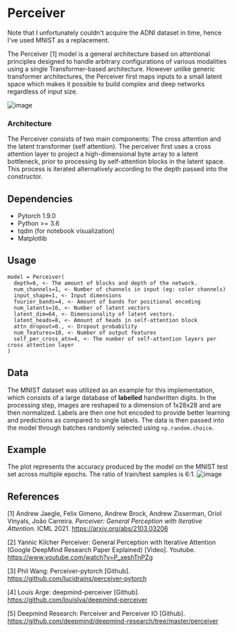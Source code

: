 # Perceiver

Note that I unfortunately couldn't acquire the ADNI dataset in time, hence I've used MNIST as a replacement.

The Perceiver [1] model is a general architecture based on attentional principles designed to handle arbitrary configurations of various modalities using 
a single Transformer-based architecture. However unlike generic transformer architectures, the Perceiver first maps inputs to a small latent space which makes it possible to build complex and deep networks regardless of input size.

![image](https://user-images.githubusercontent.com/26598965/139605460-35962644-ae3c-4629-8b0f-19c39002f8d0.png)

### Architecture
The Perceiver consists of two main components: The cross attention and the latent transformer (self attention). The perceiver first uses a cross attention layer to project a high-dimensional byte array to a latent bottleneck, prior to processing by self-attention blocks in the latent space. This process is iterated alternatively according to the depth passed into the constructor.

## Dependencies
- Pytorch 1.9.0
- Python >= 3.6
- tqdm (for notebook visualization)
- Matplotlib

## Usage
```
model = Perceiver(
  depth=6, <- The amount of blocks and depth of the network.
  num_channels=1, <- Number of channels in input (eg: color channels)
  input_shape=1, <- Input dimensions
  fourier_bands=4, <- Amount of bands for positional encoding 
  num_latents=16, <- Number of latent vectors
  latent_dim=64, <- Dimensionality of latent vectors.
  latent_heads=8, <- Amount of heads in self-attention block
  attn_dropout=0., <- Dropout probability
  num_features=10, <- Number of output features
  self_per_cross_atn=4, <- The number of self-attention layers per cross attention layer
)
```

## Data
The MNIST dataset was utilized as an example for this implementation, which consists of a large database of **labelled** handwritten digits.
In the processing step, images are reshaped to a dimension of 1x28x28 and are then normalized. Labels are then one hot encoded to provide better 
learning and predictions as compared to single labels. The data is then passed into the model through batches randomly selected using `np.random.choice`.


## Example
The plot represents the accuracy produced by the model on the MNIST test set across multiple epochs. The ratio of train/test samples is 6:1.
![image](https://user-images.githubusercontent.com/26598965/139607812-6365495c-9bd8-4bfc-8e33-762f16e2af7c.png)

## References
[1] Andrew Jaegle, Felix Gimeno, Andrew Brock, Andrew Zisserman, Oriol Vinyals,
João Carreira.
*Perceiver: General Perception with Iterative Attention*. ICML 2021.
https://arxiv.org/abs/2103.03206

[2] Yannic Kilcher Perceiver: General Perception with Iterative Attention (Google DeepMind Research Paper Explained) [Video].
Youtube. https://www.youtube.com/watch?v=P_xeshTnPZg

[3] Phil Wang: Perceiver-pytorch [Github]. https://github.com/lucidrains/perceiver-pytorch

[4] Louis Arge: deepmind-perceiver [Github]. https://github.com/louislva/deepmind-perceiver

[5] Deepmind Research: Perceiver and Perceiver IO [Github]. https://github.com/deepmind/deepmind-research/tree/master/perceiver
